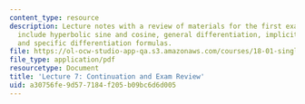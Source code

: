 ```yaml
---
content_type: resource
description: Lecture notes with a review of materials for the first exam.  Topics
  include hyperbolic sine and cosine, general differentiation, implicit differentiation,
  and specific differentiation formulas.
file: https://ol-ocw-studio-app-qa.s3.amazonaws.com/courses/18-01-single-variable-calculus-fall-2006/a30756fe9d577184f205b09bc6d6d005_lec7.pdf
file_type: application/pdf
resourcetype: Document
title: 'Lecture 7: Continuation and Exam Review'
uid: a30756fe-9d57-7184-f205-b09bc6d6d005
---
```

